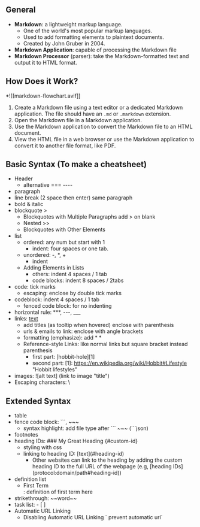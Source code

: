 
## General
* __Markdown__: a lightweight markup language.
	- One of the world's most popular markup languages.
	- Used to add formatting elements to plaintext documents.
	- Created by John Gruber in 2004.
* __Markdown Application__: capable of processing the Markdown file 
* __Markdown Processor__ (parser): take the Markdown-formatted text and output it to HTML format.
## How Does it Work?
*![[markdown-flowchart.avif]]
1. Create a Markdown file using a text editor or a dedicated Markdown application. The file should have an `.md` or `.markdown` extension.
2. Open the Markdown file in a Markdown application.
3. Use the Markdown application to convert the Markdown file to an HTML document.
4. View the HTML file in a web browser or use the Markdown application to convert it to another file format, like PDF.





## Basic Syntax (To make a cheatsheet)
* Header
	* alternative === ----
* paragraph
* line break (2 space then enter) same paragraph
* bold & italic
* blockquote >
	* Blockquotes with Multiple Paragraphs add > on blank
	* Nested >>
	* Blockquotes with Other Elements 
* list
	* ordered: any num but start with 1
		* indent: four spaces or one tab.
	* unordered: -, *, +
		* indent
	* Adding Elements in Lists
		* others: indent 4 spaces / 1 tab
		* code blocks: indent 8 spaces / 2tabs
* code: tick marks
	* escaping: enclose by double tick marks
* codeblock: indent 4 spaces / 1 tab
	* fenced code block: for no indenting
* horizontal rule: ***, ---, ___
* links: [text](url)
	* add titles (as tooltip when hovered) enclose with parenthesis
	* urls & emails to link: enclose with angle brackets
	* formatting (emphasize): add * * 
	* Reference-style Links: like normal links but square bracket instead parenthesis
		* first part: [hobbit-hole][1]
		* second part: [1]: <https://en.wikipedia.org/wiki/Hobbit#Lifestyle> "Hobbit lifestyles"
* images: ![alt text] (link to image "title")
* Escaping characters: \\
## Extended Syntax
* table
* fence code block: \`\`\`, ~~~
	* syntax highlight: add file type after \`\`\` ~~~ (\`\`\`json)
* footnotes
* heading IDs: ### My Great Heading {#custom-id}
	* styling with css
	* linking to heading ID: \[text](#heading-id)
		* Other websites can link to the heading by adding the custom heading ID to the full URL of the webpage (e.g, \[heading IDs](protocol:domain/path#heading-id))
* definition list
	* First Term  
	  : definition of first term here
* strikethrough: \~~word~~ 
* task list: - [ ]
* Automatic URL Linking
	* Disabling Automatic URL Linking \` prevent automatic url\` 
